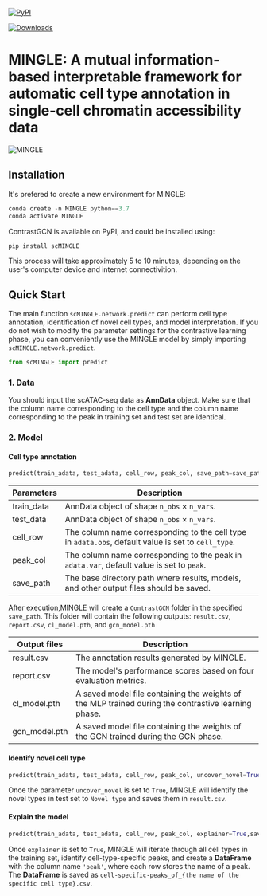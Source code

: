 [![PyPI](https://img.shields.io/pypi/v/ContrastGCN.svg)](https://pypi.org/project/ContrastGCN)

[![Downloads](https://pepy.tech/badge/ContrastGCN)](https://pepy.tech/project/ContrastGCN)

# **MINGLE: A mutual information-based interpretable framework for automatic cell type annotation in single-cell chromatin accessibility data**

![MINGLE](./MINGLE.png)

## Installation

It's prefered to create a new environment for MINGLE:

```python
conda create -n MINGLE python==3.7
conda activate MINGLE
```

ContrastGCN is available on PyPI, and could be installed using:

```python
pip install scMINGLE
```

This process will take approximately 5 to 10 minutes, depending on the user's computer device and internet connectivition.

## Quick Start

The main function `scMINGLE.network.predict` can perform cell type annotation, identification of novel cell types, and model interpretation. If you do not wish to modify the parameter settings for the contrastive learning phase, you can conveniently use the MINGLE model by simply importing `scMINGLE.network.predict`.

```python
from scMINGLE import predict
```

### 1. Data

You should input the scATAC-seq data as **AnnData** object. Make sure that the column name corresponding to the cell type  and the column name corresponding to the peak in training set and test set are identical.

### 2. Model

#### Cell type annotation

```python
predict(train_adata, test_adata, cell_row, peak_col, save_path=save_path)
```

| Parameters | Description                                                  |
| ---------- | ------------------------------------------------------------ |
| train_data | AnnData object of shape `n_obs` × `n_vars`.                  |
| test_data  | AnnData object of shape `n_obs` × `n_vars`.                  |
| cell_row   | The column name corresponding to the cell type in `adata.obs`, default value is set to `cell_type`. |
| peak_col   | The column name corresponding to the peak in `adata.var`, default value is set to `peak`. |
| save_path  | The base directory path where results, models, and other output files should be saved. |

After execution,MINGLE will create a `ContrastGCN` folder in the specified `save_path`. This folder will contain the following outputs: `result.csv`, `report.csv`, `cl_model.pth`, and `gcn_model.pth`

| Output files  | Description                                                  |
| ------------- | ------------------------------------------------------------ |
| result.csv    | The annotation results generated by MINGLE.                  |
| report.csv    | The model's performance scores based on four evaluation metrics. |
| cl_model.pth  | A saved model file containing the weights of the MLP trained during the contrastive learning phase. |
| gcn_model.pth | A saved model file containing the weights of the GCN trained during the GCN phase. |

#### Identify novel cell type

```python
predict(train_adata, test_adata, cell_row, peak_col, uncover_novel=True,save_path=save_pat)
```

Once the parameter `uncover_novel` is set to `True`, MINGLE will identify the novel types in test set to `Novel type` and saves them in `result.csv`.

#### Explain the model

```python
predict(train_adata, test_adata, cell_row, peak_col, explainer=True,save_path=save_pat)
```

Once `explainer` is set to `True`, MINGLE will iterate through all cell types in the training set, identify cell-type-specific peaks, and create a **DataFrame** with the column name `'peak'`, where each row stores the name of a peak. The **DataFrame** is saved as `cell-specific-peaks_of_{the name of the specific cell type}.csv`.